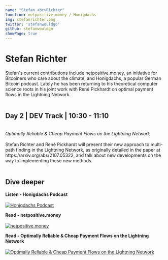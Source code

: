 ```yaml
---
name: "Stefan <br>Richter"
function: netpositive.money / Honigdachs
img: stefanrichter.png
twitter: 'stefanwouldgo'
github: stefanwouldgo
showPage: true
---
```


# Stefan Richter
 
Stefan's current contributions include netpositive.money, an initiative for Bitcoiners who care about the climate, and Honigdachs, a popular German Bitcoin podcast. Lately he has been returning to his theoretical computer science roots in his joint work with René Pickhardt on optimal payment flows in the Lightning Network.
<br><br>

## Day 2 | DEV Track | 10:30 - 11:10
<br>
<i>Optimally Reliable & Cheap Payment Flows on the Lightning Network</i><br><br>
Stefan Richter and René Pickhardt will present their new approach to multi-path finding in the Lightning Network, as originally detailed in the paper at https://arxiv.org/abs/2107.05322, and talk about new developments on the way to implementing these new methods.<br><br>

## Dive deeper

<div class="grid grid-cols-1 md:grid-cols-2 gap-5">
<div class="p-3 my-2">

**Listen - Honigdachs Podcast** <br><br>
[ ![Honigdachs Podcast](/content/stefan_honigdachs.png)](https://coinspondent.de/honigdachs-der-bitcoin-podcast-aus-leipzig/)
</div>

<div class="p-3 my-2">

**Read - netpositive.money** <br><br>
[ ![netpositive.money](/content/stefan_netpositive.png)](https://netpositive.money/)
</div>

<div class="p-3 my-2">

**Read - Optimally Reliable & Cheap Payment Flows on the Lightning Network** <br><br>
[ ![Optimally Reliable & Cheap Payment Flows on the Lightning Network](/content/rene_reliable1.png)](https://arxiv.org/abs/2107.05322/)
</div>

</div>

<br>


